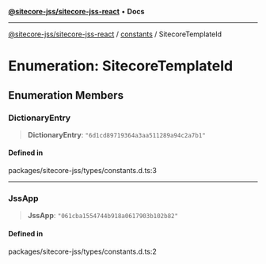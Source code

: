 [**@sitecore-jss/sitecore-jss-react**](../../../README.md) • **Docs**

***

[@sitecore-jss/sitecore-jss-react](../../../README.md) / [constants](../README.md) / SitecoreTemplateId

# Enumeration: SitecoreTemplateId

## Enumeration Members

### DictionaryEntry

> **DictionaryEntry**: `"6d1cd89719364a3aa511289a94c2a7b1"`

#### Defined in

packages/sitecore-jss/types/constants.d.ts:3

***

### JssApp

> **JssApp**: `"061cba1554744b918a0617903b102b82"`

#### Defined in

packages/sitecore-jss/types/constants.d.ts:2
